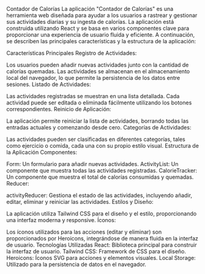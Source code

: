 Contador de Calorías
La aplicación "Contador de Calorías" es una herramienta web diseñada para ayudar a los usuarios a rastrear y gestionar sus actividades diarias y su ingesta de calorías. La aplicación está construida utilizando React y se basa en varios componentes clave para proporcionar una experiencia de usuario fluida y eficiente. A continuación, se describen las principales características y la estructura de la aplicación:

Características Principales
Registro de Actividades:

Los usuarios pueden añadir nuevas actividades junto con la cantidad de calorías quemadas.
Las actividades se almacenan en el almacenamiento local del navegador, lo que permite la persistencia de los datos entre sesiones.
Listado de Actividades:

Las actividades registradas se muestran en una lista detallada.
Cada actividad puede ser editada o eliminada fácilmente utilizando los botones correspondientes.
Reinicio de Aplicación:

La aplicación permite reiniciar la lista de actividades, borrando todas las entradas actuales y comenzando desde cero.
Categorías de Actividades:

Las actividades pueden ser clasificadas en diferentes categorías, tales como ejercicio o comida, cada una con su propio estilo visual.
Estructura de la Aplicación
Componentes:

Form: Un formulario para añadir nuevas actividades.
ActivityList: Un componente que muestra todas las actividades registradas.
CalorieTracker: Un componente que muestra el total de calorías consumidas y quemadas.
Reducer:

activityReducer: Gestiona el estado de las actividades, incluyendo añadir, editar, eliminar y reiniciar las actividades.
Estilos y Diseño:

La aplicación utiliza Tailwind CSS para el diseño y el estilo, proporcionando una interfaz moderna y responsive.
Íconos:

Los íconos utilizados para las acciones (editar y eliminar) son proporcionados por Heroicons, integrándose de manera fluida en la interfaz de usuario.
Tecnologías Utilizadas
React: Biblioteca principal para construir la interfaz de usuario.
Tailwind CSS: Framework de CSS para el diseño.
Heroicons: Íconos SVG para acciones y elementos visuales.
Local Storage: Utilizado para la persistencia de datos en el navegador.
